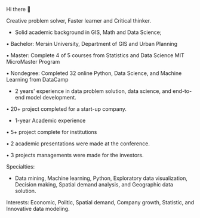 Hi there 👋

Creative problem solver, Faster learner and Critical thinker.


- Solid academic background in GIS, Math and Data Science;

• Bachelor: Mersin University, Department of GIS and Urban Planning

• Master: Complete 4 of 5 courses from Statistics and Data Science MIT MicroMaster Program

• Nondegree: Completed 32 online Python, Data Science, and Machine Learning from DataCamp


- 2 years' experience in data problem solution, data science, and end-to-end model development.

• 20+ project completed for a start-up company.


- 1-year Academic experience

• 5+ project complete for institutions

• 2 academic presentations were made at the conference.

• 3 projects managements were made for the investors.


Specialties:
- Data mining, Machine learning, Python, Exploratory data visualization, Decision making, Spatial demand analysis, and Geographic data solution.


Interests: Economic, Politic, Spatial demand, Company growth, Statistic, and Innovative data modeling. 
